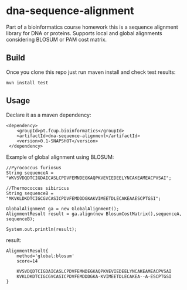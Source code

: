 dna-sequence-alignment
======================

Part of a bioinformatics course homework this is a sequence alignment library for DNA or proteins.
Supports local and global alignments considering BLOSUM or PAM cost matrix.

Build
-----

Once you clone this repo just run maven install and check test results:

    mvn install test	 
	 
Usage
-----

Declare it as a maven dependency:

    <dependency>
		<groupId>pt.fcup.bioinformatics</groupId>
		<artifactId>dna-sequence-alignment</artifactId>
		<version>0.1-SNAPSHOT</version>
	 </dependency>

Example of global alignment using BLOSUM:

	//Pyrococcus furiosus
	String sequenceA = "WKVSVDQDTCIGDAICASLCPDVFEMNDEGKAQPKVEVIEDEELYNCAKEAMEACPVSAI"; 
	
	//Thermococcus sibiricus
    String sequenceB = "MKVKLDKDTCIGCGVCASICPDVFEMDDDGKAKVIMEETDLECAKEAAESCPTGSI"; 
    
	GlobalAlignment ga = new GlobalAlignment();
    AlignmentResult result = ga.align(new BlosumCostMatrix(),sequenceA, sequenceB);

    System.out.println(result);	
    
result:

    AlignmentResult{
 		method='global:blosum'
	 	score=14

		KVSVDQDTCIGDAICASLCPDVFEMNDEGKAQPKVEVIEDEELYNCAKEAMEACPVSAI
		KVKLDKDTCIGCGVCASICPDVFEMDDDGKA-KVIMEETDLECAKEA--A-ESCPTGSI
	}
    
	 	 
	 

 